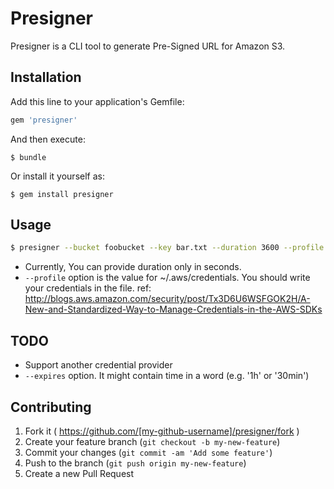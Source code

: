 # Presigner

Presigner is a CLI tool to generate Pre-Signed URL for Amazon S3.

## Installation

Add this line to your application's Gemfile:

```ruby
gem 'presigner'
```

And then execute:

    $ bundle

Or install it yourself as:

    $ gem install presigner

## Usage

```bash
$ presigner --bucket foobucket --key bar.txt --duration 3600 --profile default
```

- Currently, You can provide duration only in seconds.
- ``--profile`` option is the value for ~/.aws/credentials. You should write your credentials in the file. ref: http://blogs.aws.amazon.com/security/post/Tx3D6U6WSFGOK2H/A-New-and-Standardized-Way-to-Manage-Credentials-in-the-AWS-SDKs

## TODO

- Support another credential provider
- ``--expires`` option. It might contain time in a word (e.g. '1h' or '30min')

## Contributing

1. Fork it ( https://github.com/[my-github-username]/presigner/fork )
2. Create your feature branch (`git checkout -b my-new-feature`)
3. Commit your changes (`git commit -am 'Add some feature'`)
4. Push to the branch (`git push origin my-new-feature`)
5. Create a new Pull Request

